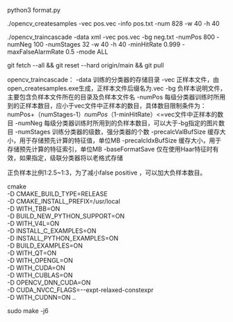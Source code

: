 python3 format.py

./opencv_createsamples -vec pos.vec  -info pos.txt -num 828 -w 40 -h 40

./opencv_traincascade -data xml -vec pos.vec -bg neg.txt -numPos 800 -numNeg 100 -numStages 32 -w 40 -h 40 -minHitRate 0.999 -maxFalseAlarmRate 0.5 -mode ALL


git fetch --all &&  git reset --hard origin/main && git pull


opencv_traincascade：
-data
训练的分类器的存储目录
-vec
正样本文件，由open_createsamples.exe生成，正样本文件后缀名为.vec
-bg
负样本说明文件，主要包含负样本文件所在的目录及负样本文件名
-numPos
每级分类器训练时所用到的正样本数目，应小于vec文件中正样本的数目，具体数目限制条件为：numPos+（numStages-1）*numPos*（1-minHitRate）<=vec文件中正样本的数目
-numNeg
每级分类器训练时所用到的负样本数目，可以大于-bg指定的图片数目
-numStages
训练分类器的级数，强分类器的个数
-precalcValBufSize
缓存大小，用于存储预先计算的特征值，单位MB
-precalcIdxBufSize
缓存大小，用于存储预先计算的特征索引，单位MB
-baseFormatSave
仅在使用Haar特征时有效，如果指定，级联分类器将以老格式存储

正负样本比例1:2.5~1:3，为了减小false positive ，可以加大负样本数目。



cmake \
-D CMAKE_BUILD_TYPE=RELEASE \
-D CMAKE_INSTALL_PREFIX=/usr/local \
-D WITH_TBB=ON \
-D BUILD_NEW_PYTHON_SUPPORT=ON \
-D WITH_V4L=ON \
-D INSTALL_C_EXAMPLES=ON \
-D INSTALL_PYTHON_EXAMPLES=ON \
-D BUILD_EXAMPLES=ON \
-D WITH_QT=ON \
-D WITH_OPENGL=ON \
-D WITH_CUDA=ON \
-D WITH_CUBLAS=ON \
-D OPENCV_DNN_CUDA=ON \
-D CUDA_NVCC_FLAGS=--expt-relaxed-constexpr \
-D WITH_CUDNN=ON ..


sudo make -j6
